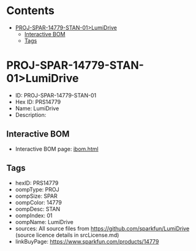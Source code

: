



Contents
========

* [PROJ-SPAR-14779-STAN-01>LumiDrive](#proj-spar-14779-stan-01lumidrive)
	* [Interactive BOM](#interactive-bom)
	* [Tags](#tags)

# PROJ-SPAR-14779-STAN-01>LumiDrive

- ID: PROJ-SPAR-14779-STAN-01
- Hex ID: PRS14779
- Name: LumiDrive
- Description: 

## Interactive BOM

- Interactive BOM page: [ibom.html](kicad/bom/ibom.html)

## Tags

- hexID: PRS14779
- oompType: PROJ
- oompSize: SPAR
- oompColor: 14779
- oompDesc: STAN
- oompIndex: 01
- oompName: LumiDrive
- sources: All source files from https://github.com/sparkfun/LumiDrive (source licence details in srcLicense.md)
- linkBuyPage: https://www.sparkfun.com/products/14779
